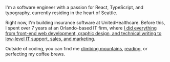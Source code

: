 I'm a software engineer with a passion for React, TypeScript, and typography, currently residing in the heart of&nbsp;Seattle.

Right now, I'm building insurance software at United&shy;Healthcare. Before this, I spent over 7 years at an Orlando-based IT firm, where [I did everything from front-end web development, graphic design, and technical writing to low-level IT support, sales, and marketing](https://read.cv/johneatmon/npsVXnwnPLc03Cfs6863).

Outside of coding, you can find me [climbing mountains](https://www.wta.org/@@backpacks/scrnm-jmaeat), [reading](https://literal.club/johneatmon), or perfecting my coffee&nbsp;brews.
